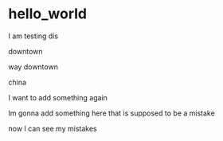 # hello_world


I am testing dis 

downtown



way downtown



china

I want to add something again 

Im gonna add something here that is supposed to be a mistake

now I can see my mistakes